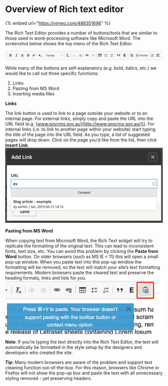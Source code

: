 # Overview of Rich text editor

{% embed url="https://vimeo.com/488351696" %}

The Rich Text Editor provides a number of buttons/tools that are similar to those used in word-processing software like Microsoft Word. The screenshot below shows the top menu of the Rich Text Editor.

![](../.gitbook/assets/27%20%282%29%20%282%29%20%282%29.png)

While many of the buttons are self-explanatory \(e.g. bold, italics, etc.\) we would like to call out three specific functions:

1. Links
2. Pasting from MS Word
3. Inserting media files

**Links**

The link button is used to link to a page outside your website or to an internal page. For external links, simply copy and paste the URL into the URL field \(e.g. [www.govcms.gov.au](http://www.govcms.gov.au/)\). For internal links \(i.e. to link to another page within your website\) start typing the title of the page into the URL field. As you type, a list of suggested pages will drop down. Click on the page you’d like from the list, then click **Insert Link**.![](../.gitbook/assets/29%20%282%29%20%282%29%20%281%29.png)

**Pasting from MS Word**

When copying text from Microsoft Word, the Rich Text widget will try to replicate the formatting of the original text. This can lead to inconsistent fonts, text size, etc. You can avoid this problem by clicking the **Paste from Word** button. On older browsers \(such as MS IE &lt; 11\) this will open a small pop-up window. When you paste text into this pop-up window the formatting will be removed, so the text will match your site’s text formatting requirements. Modern browsers paste the cleared text and preserve the heading formats, links and lists for you. ![](../.gitbook/assets/30%20%282%29%20%282%29%20%282%29.png)

**Note**: If you’re typing the text directly into the Rich Text Editor, the text will automatically be formatted in the style setup by the designers and developers who created the site.

**Tip:** Many modern browsers are aware of the problem and support text cleaning function out-of-the-box. For this reason, browsers like Chrome or Firefox will not show the pop-up box and paste the text with all unnecessary styling removed - yet preserving headers.

